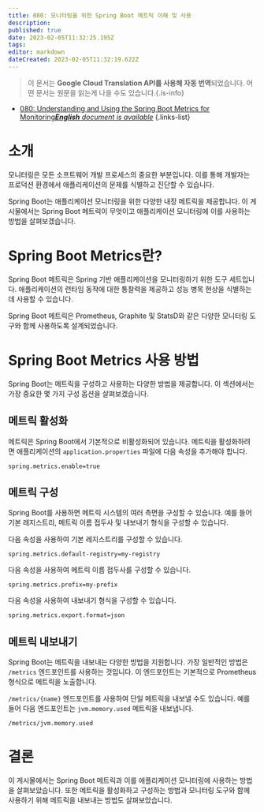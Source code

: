 ```yaml
---
title: 080: 모니터링을 위한 Spring Boot 메트릭 이해 및 사용
description: 
published: true
date: 2023-02-05T11:32:25.195Z
tags: 
editor: markdown
dateCreated: 2023-02-05T11:32:19.622Z
---
```


> 이 문서는 **Google Cloud Translation API를 사용해 자동 번역**되었습니다.
어떤 문서는 원문을 읽는게 나을 수도 있습니다.{.is-info}



- [080: Understanding and Using the Spring Boot Metrics for Monitoring***English** document is available*](/en/Knowledge-base/Spring-Boot/Learning/080-understanding-and-using-the-spring-boot-metrics-for-monitoring)
{.links-list}


# 소개

모니터링은 모든 소프트웨어 개발 프로세스의 중요한 부분입니다. 이를 통해 개발자는 프로덕션 환경에서 애플리케이션의 문제를 식별하고 진단할 수 있습니다.

Spring Boot는 애플리케이션 모니터링을 위한 다양한 내장 메트릭을 제공합니다. 이 게시물에서는 Spring Boot 메트릭이 무엇이고 애플리케이션 모니터링에 이를 사용하는 방법을 살펴보겠습니다.

# Spring Boot Metrics란?

Spring Boot 메트릭은 Spring 기반 애플리케이션을 모니터링하기 위한 도구 세트입니다. 애플리케이션의 런타임 동작에 대한 통찰력을 제공하고 성능 병목 현상을 식별하는 데 사용할 수 있습니다.

Spring Boot 메트릭은 Prometheus, Graphite 및 StatsD와 같은 다양한 모니터링 도구와 함께 사용하도록 설계되었습니다.

# Spring Boot Metrics 사용 방법

Spring Boot는 메트릭을 구성하고 사용하는 다양한 방법을 제공합니다. 이 섹션에서는 가장 중요한 몇 가지 구성 옵션을 살펴보겠습니다.

## 메트릭 활성화

메트릭은 Spring Boot에서 기본적으로 비활성화되어 있습니다. 메트릭을 활성화하려면 애플리케이션의 `application.properties` 파일에 다음 속성을 추가해야 합니다.

```
spring.metrics.enable=true
```

## 메트릭 구성

Spring Boot를 사용하면 메트릭 시스템의 여러 측면을 구성할 수 있습니다. 예를 들어 기본 레지스트리, 메트릭 이름 접두사 및 내보내기 형식을 구성할 수 있습니다.

다음 속성을 사용하여 기본 레지스트리를 구성할 수 있습니다.

```
spring.metrics.default-registry=my-registry
```

다음 속성을 사용하여 메트릭 이름 접두사를 구성할 수 있습니다.

```
spring.metrics.prefix=my-prefix
```

다음 속성을 사용하여 내보내기 형식을 구성할 수 있습니다.

```
spring.metrics.export.format=json
```

## 메트릭 내보내기

Spring Boot는 메트릭을 내보내는 다양한 방법을 지원합니다. 가장 일반적인 방법은 `/metrics` 엔드포인트를 사용하는 것입니다. 이 엔드포인트는 기본적으로 Prometheus 형식으로 메트릭을 노출합니다.

`/metrics/{name}` 엔드포인트를 사용하여 단일 메트릭을 내보낼 수도 있습니다. 예를 들어 다음 엔드포인트는 `jvm.memory.used` 메트릭을 내보냅니다.

```
/metrics/jvm.memory.used
```

# 결론

이 게시물에서는 Spring Boot 메트릭과 이를 애플리케이션 모니터링에 사용하는 방법을 살펴보았습니다. 또한 메트릭을 활성화하고 구성하는 방법과 모니터링 도구와 함께 사용하기 위해 메트릭을 내보내는 방법도 살펴보았습니다.